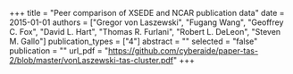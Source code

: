 +++
title = "Peer comparison of XSEDE and NCAR publication data"
date = 2015-01-01
authors = ["Gregor von Laszewski", "Fugang Wang", "Geoffrey C. Fox", "David L. Hart", "Thomas R. Furlani", "Robert L. DeLeon", "Steven M. Gallo"]
publication_types = ["4"]
abstract = ""
selected = "false"
publication = ""
url_pdf = "https://github.com/cyberaide/paper-tas-2/blob/master/vonLaszewski-tas-cluster.pdf"
+++

